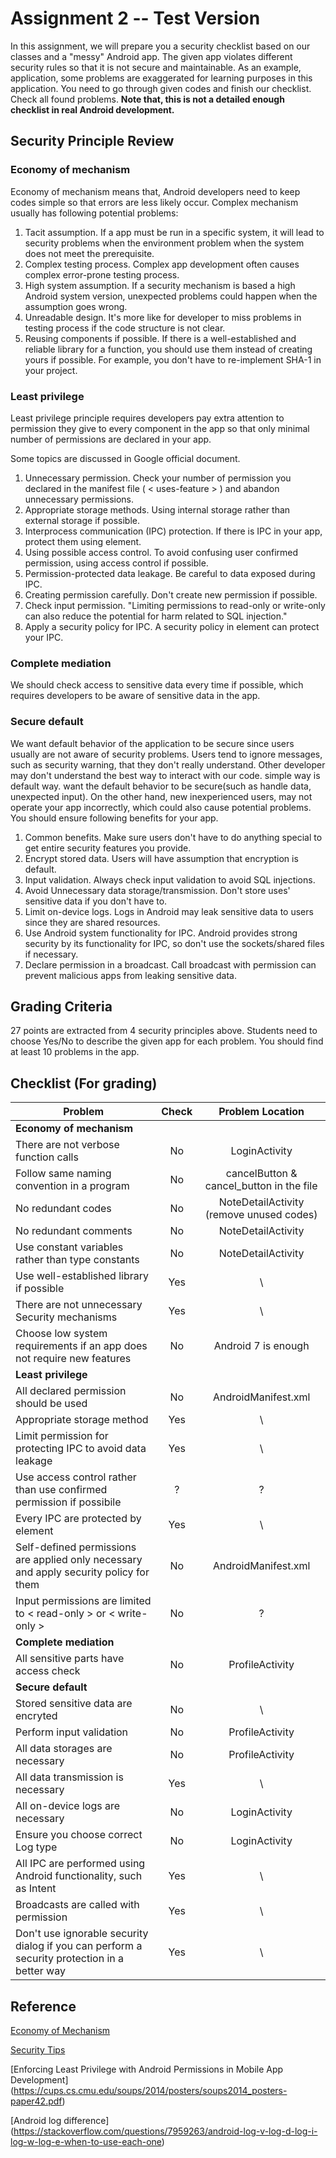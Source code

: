 # Assignment 2 -- Test Version

In this assignment, we will prepare you a security checklist based on our classes and a "messy" Android app. The given app violates different security rules so that it is not secure and maintainable. As an example, application, some problems are exaggerated for learning purposes in this application.
You need to go through given codes and finish our checklist. Check all found problems. <b>Note that, this is not a detailed enough checklist in real Android development. </b>

## Security Principle Review
### Economy of mechanism
Economy of mechanism means that, Android developers need to keep codes simple so that errors are less likely occur.
Complex mechanism usually has following potential problems:

1. Tacit assumption. If a app must be run in a specific system, it will lead to security problems when the environment problem when the system does not meet the prerequisite.
2. Complex testing process. Complex app development often causes complex error-prone testing process.
3. High system assumption. If a security mechanism is based a high Android system version, unexpected problems could happen when the assumption goes wrong.
4. Unreadable design. It's more like for developer to miss problems in testing process if the code structure is not clear.
5. Reusing components if possible. If there is a well-established and reliable library for a function, you should use them instead of creating yours if possible. For example, you don't have to re-implement SHA-1 in your project.



### Least privilege
Least privilege principle requires developers pay extra attention to permission they give to every component in the app so that only minimal number of permissions are declared in your app.

Some topics are discussed in Google official document.

1. Unnecessary permission. Check your number of permission you declared in the manifest file ( < uses-feature > ) and abandon unnecessary permissions.
2. Appropriate storage methods. Using internal storage rather than external storage if possible.
3. Interprocess communication (IPC) protection. If there is IPC in your app, protect them using <permission> element.
4. Using possible access control. To avoid confusing user confirmed permission, using access control if possible.
5. Permission-protected data leakage. Be careful to data exposed during IPC.
6. Creating permission carefully. Don't create new permission if possible.
7. Check input permission. "Limiting permissions to read-only or write-only can also reduce the potential for harm related to SQL injection."
8. Apply a security policy for IPC. A security policy in <permission> element can protect your IPC.



### Complete mediation
We should check access to sensitive data every time if possible, which requires developers to be aware of sensitive data in the app.


### Secure default
We want default behavior of the application to be secure since users usually are not aware of security problems.
Users tend to ignore messages, such as security warning, that they don't really understand.
Other developer may don't understand the best way to interact with our code. simple way is default way. want the default behavior to be secure(such as handle data, unexpected input). On the other hand, new inexperienced users, may not operate your app incorrectly, which could also cause potential problems. You should ensure following benefits for your app.

1. Common benefits. Make sure users don't have to do anything special to get entire security features you provide.
2. Encrypt stored data. Users will have assumption that encryption is default.
3. Input validation. Always check input validation to avoid SQL injections.
4. Avoid Unnecessary data storage/transmission. Don't store uses' sensitive data if you don't have to.
5. Limit on-device logs. Logs in Android may leak sensitive data to users since they are shared resources.
6. Use Android system functionality for IPC. Android provides strong security by its functionality for IPC, so don't use the sockets/shared files if necessary.
7. Declare permission in a broadcast. Call broadcast with permission can prevent malicious apps from leaking sensitive data.

## Grading Criteria
27 points are extracted from 4 security principles above.
Students need to choose Yes/No to describe the given app for each problem. You should find at least 10 problems in the app.


## Checklist (For grading)

| Problem        | Check           | Problem Location |
| ------------- |:-------------:|:-------------:|
| <b>Economy of mechanism</b> ||
| There are not verbose function calls      | No | LoginActivity |
| Follow same naming convention in a program | No | cancelButton & cancel_button in the file|
| No redundant codes      	 |  No  |  NoteDetailActivity (remove unused codes) |
| No redundant comments      	 |  No  | NoteDetailActivity |
| Use constant variables rather than type constants  | No     |   NoteDetailActivity |
| Use well-established library if possible  | Yes | \ |
| There are not unnecessary Security mechanisms | Yes | \ |
| Choose low system requirements if an app does not require new features   | No | Android 7 is enough |
| <b>Least privilege </b> ||
|All declared permission should be used | No| AndroidManifest.xml |
|Appropriate storage method | Yes | \ |
| Limit permission for protecting IPC to avoid data leakage| Yes | \ |
| Use access control rather than use confirmed permission if possibile | ? |?|
| Every IPC are protected by <permission> element| Yes | \ |
| Self-defined permissions are applied only necessary and apply security policy for them | No|AndroidManifest.xml|
| Input permissions are limited to < read-only > or < write-only >| No| ? |
| <b>Complete mediation</b> ||
| All sensitive parts have access check|  No| ProfileActivity |
| <b>Secure default</b> ||
| Stored sensitive data are encryted | No | \ |
| Perform input validation | No |ProfileActivity|
| All data storages are necessary | No | ProfileActivity |
| All data transmission is necessary| Yes | \ |
| All on-device logs are necessary |No|LoginActivity|
| Ensure you choose correct Log type | No |LoginActivity|
| All IPC are performed using Android functionality, such as Intent| Yes| \ |
| Broadcasts are called with permission | Yes | \ |
| Don't use ignorable security dialog if you can perform a security protection in a better way | Yes | \ |


## Reference

[Economy of Mechanism](https://www.us-cert.gov/bsi/articles/knowledge/principles/economy-of-mechanism)

[Security Tips](https://developer.android.com/training/articles/security-tips)

[Enforcing Least Privilege with Android Permissions in Mobile App Development] (https://cups.cs.cmu.edu/soups/2014/posters/soups2014_posters-paper42.pdf)

[Android log difference] (https://stackoverflow.com/questions/7959263/android-log-v-log-d-log-i-log-w-log-e-when-to-use-each-one)

